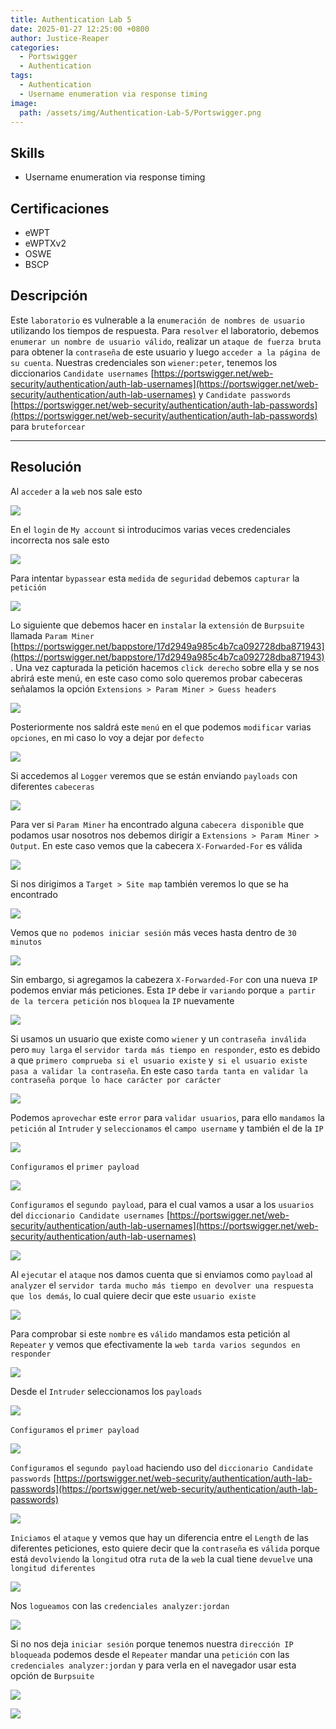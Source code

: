 ```yaml
---
title: Authentication Lab 5
date: 2025-01-27 12:25:00 +0800
author: Justice-Reaper
categories:
  - Portswigger
  - Authentication
tags:
  - Authentication
  - Username enumeration via response timing
image:
  path: /assets/img/Authentication-Lab-5/Portswigger.png
---
```


## Skills

- Username enumeration via response timing

## Certificaciones

- eWPT
- eWPTXv2
- OSWE
- BSCP

## Descripción

Este `laboratorio` es vulnerable a la `enumeración de nombres de usuario` utilizando los tiempos de respuesta. Para `resolver` el laboratorio, debemos `enumerar un nombre de usuario válido`, realizar un `ataque de fuerza bruta` para obtener la `contraseña` de este usuario y luego `acceder a la página de su cuenta`. Nuestras credenciales son `wiener:peter`, tenemos los diccionarios `Candidate usernames` [https://portswigger.net/web-security/authentication/auth-lab-usernames](https://portswigger.net/web-security/authentication/auth-lab-usernames) y `Candidate passwords` [https://portswigger.net/web-security/authentication/auth-lab-passwords](https://portswigger.net/web-security/authentication/auth-lab-passwords) para `bruteforcear`

---
## Resolución

Al `acceder` a la `web` nos sale esto

![](/assets/img/Authentication-Lab-5/image_1.png)

En el `login` de `My account` si introducimos varias veces credenciales incorrecta nos sale esto

![](/assets/img/Authentication-Lab-5/image_2.png)

Para intentar `bypassear` esta `medida` de `seguridad` debemos `capturar` la `petición`

![](/assets/img/Authentication-Lab-5/image_3.png)

Lo siguiente que debemos hacer en `instalar` la `extensión` de `Burpsuite` llamada `Param Miner` [https://portswigger.net/bappstore/17d2949a985c4b7ca092728dba871943](https://portswigger.net/bappstore/17d2949a985c4b7ca092728dba871943). Una vez capturada la petición hacemos `click derecho` sobre ella y se nos abrirá este menú, en este caso como solo queremos probar cabeceras señalamos la opción `Extensions > Param Miner > Guess headers`

![](/assets/img/Authentication-Lab-5/image_4.png)

Posteriormente nos saldrá este `menú` en el que podemos `modificar` varias `opciones`, en mi caso lo voy a dejar por `defecto`

![](/assets/img/Authentication-Lab-5/image_5.png)

Si accedemos al `Logger` veremos que se están enviando `payloads` con diferentes `cabeceras`

![](/assets/img/Authentication-Lab-5/image_6.png)

Para ver si `Param Miner` ha encontrado alguna `cabecera disponible` que podamos usar nosotros nos debemos dirigir a `Extensions > Param Miner > Output`. En este caso vemos que la cabecera `X-Forwarded-For` es válida

![](/assets/img/Authentication-Lab-5/image_7.png)

Si nos dirigimos a `Target > Site map` también veremos lo que se ha encontrado

![](/assets/img/Authentication-Lab-5/image_8.png)

Vemos que `no podemos iniciar sesión` más veces hasta dentro de `30 minutos`

![](/assets/img/Authentication-Lab-5/image_9.png)

Sin embargo, si agregamos la cabezera `X-Forwarded-For` con una nueva `IP` podemos enviar más peticiones. Esta `IP` debe ir `variando` porque `a partir de la tercera petición` nos `bloquea` la `IP` nuevamente

![](/assets/img/Authentication-Lab-5/image_10.png)

Si usamos un usuario que existe como `wiener` y un `contraseña inválida` pero `muy larga` el `servidor tarda más tiempo en responder`, esto es debido a que `primero comprueba si el usuario existe` y` si el usuario existe pasa a validar la contraseña`. En este caso `tarda tanta en validar la contraseña porque lo hace carácter por carácter`

![](/assets/img/Authentication-Lab-5/image_11.png)

Podemos `aprovechar` este `error` para `validar usuarios`, para ello `mandamos` la `petición` al `Intruder` y `seleccionamos` el `campo username` y también el de la `IP`

![](/assets/img/Authentication-Lab-5/image_12.png)

`Configuramos` el `primer payload`

![](/assets/img/Authentication-Lab-5/image_13.png)

`Configuramos` el `segundo payload`, para el cual vamos a usar a los `usuarios` del `diccionario Candidate usernames` [https://portswigger.net/web-security/authentication/auth-lab-usernames](https://portswigger.net/web-security/authentication/auth-lab-usernames)

![](/assets/img/Authentication-Lab-5/image_14.png)

Al `ejecutar` el `ataque` nos damos cuenta que si enviamos como `payload` al `analyzer` el `servidor tarda mucho más tiempo en devolver una respuesta que los demás`, lo cual quiere decir que este `usuario existe`

![](/assets/img/Authentication-Lab-5/image_15.png)

Para comprobar si este `nombre` es `válido` mandamos esta petición al `Repeater` y vemos que efectivamente la `web tarda varios segundos en responder`

![](/assets/img/Authentication-Lab-5/image_16.png)

Desde el `Intruder` seleccionamos los `payloads`

![](/assets/img/Authentication-Lab-5/image_17.png)

`Configuramos` el `primer payload`

![](/assets/img/Authentication-Lab-5/image_18.png)

`Configuramos` el `segundo payload` haciendo uso del `diccionario Candidate passwords` [https://portswigger.net/web-security/authentication/auth-lab-passwords](https://portswigger.net/web-security/authentication/auth-lab-passwords)

![](/assets/img/Authentication-Lab-5/image_19.png)

`Iniciamos` el `ataque` y vemos que hay un diferencia entre el `Length` de las diferentes peticiones, esto quiere decir que la `contraseña` es `válida` porque está `devolviendo` la `longitud` otra `ruta` de la `web` la cual tiene `devuelve` una `longitud diferentes`

![](/assets/img/Authentication-Lab-5/image_20.png)

Nos `logueamos` con las `credenciales analyzer:jordan`

![](/assets/img/Authentication-Lab-5/image_21.png)

Si no nos deja `iniciar sesión` porque tenemos nuestra `dirección IP bloqueada` podemos desde el `Repeater` mandar una `petición` con las `credenciales analyzer:jordan` y para verla en el navegador usar esta opción de `Burpsuite`

![](/assets/img/Authentication-Lab-5/image_22.png)

![](/assets/img/Authentication-Lab-5/image_23.png)
